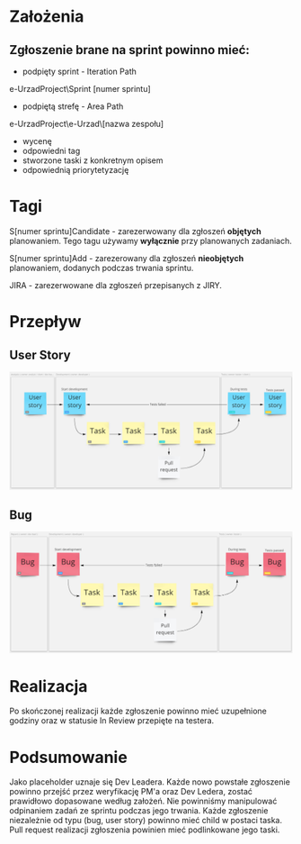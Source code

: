 # Założenia

## Zgłoszenie brane na sprint powinno mieć:
- podpięty sprint - Iteration Path

e-UrzadProject\Sprint [numer sprintu]
- podpiętą strefę - Area Path

e-UrzadProject\e-Urzad\\[nazwa zespołu]
- wycenę
- odpowiedni tag
- stworzone taski z konkretnym opisem
- odpowiednią priorytetyzację

# Tagi
S[numer sprintu]Candidate - zarezerwowany dla zgłoszeń **objętych** planowaniem. Tego tagu używamy **wyłącznie** przy planowanych zadaniach.

S[numer sprintu]Add - zarezerowany dla zgłoszeń **nieobjętych** planowaniem, dodanych podczas trwania sprintu.

JIRA - zarezerwowane dla zgłoszeń przepisanych z JIRY.

# Przepływ

## User Story
![Screenshot](us%20flow.png)

## Bug
![Screenshot](bug%20flow.png)

# Realizacja

Po skończonej realizacji każde zgłoszenie powinno mieć uzupełnione godziny oraz w statusie In Review przepięte na testera.

# Podsumowanie

Jako placeholder uznaje się Dev Leadera. Każde nowo powstałe zgłoszenie powinno przejść przez weryfikację PM'a oraz Dev Ledera, zostać prawidłowo dopasowane według założeń. Nie powinniśmy manipulować odpinaniem zadań ze sprintu podczas jego trwania. Każde zgłoszenie niezależnie od typu (bug, user story) powinno mieć child w postaci taska. Pull request realizacji zgłoszenia powinien mieć podlinkowane jego taski. 
